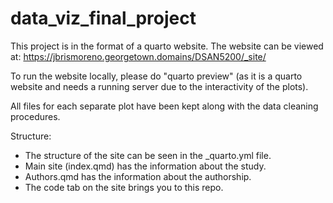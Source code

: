 # data_viz_final_project

This project is in the format of a quarto website. The website can be viewed at: https://jbrismoreno.georgetown.domains/DSAN5200/_site/

To run the website locally, please do "quarto preview" (as it is a quarto website and needs a running server due to the interactivity of the plots).

All files for each separate plot have been kept along with the data cleaning procedures.

Structure:
- The structure of the site can be seen in the _quarto.yml file.
- Main site (index.qmd) has the information about the study.
- Authors.qmd has the information about the authorship.
- The code tab on the site brings you to this repo.